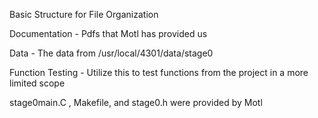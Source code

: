 Basic Structure for File Organization

Documentation - Pdfs that Motl has provided us

Data - The data from /usr/local/4301/data/stage0

Function Testing - Utilize this to test functions from the project in a more limited scope

stage0main.C , Makefile, and stage0.h were provided by Motl